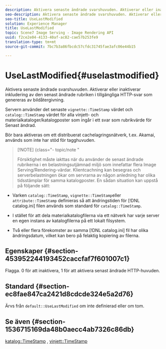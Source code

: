 ```yaml
---
description: Aktivera senaste ändrade svarshuvuden. Aktiverar eller inaktiverar inkludering av den senast ändrade rubriken i tillgängliga HTTP-svar som genereras av bildåtergivning.
seo-description: Aktivera senaste ändrade svarshuvuden. Aktiverar eller inaktiverar inkludering av den senast ändrade rubriken i tillgängliga HTTP-svar som genereras av bildåtergivning.
seo-title: UseLastModified
solution: Experience Manager
title: UseLastModified
topic: Scene7 Image Serving - Image Rendering API
uuid: f2ce2e04-4133-40af-ac82-cae57b253fe9
translation-type: tm+mt
source-git-commit: 7bc7b3a86fbcdc57cfdc31745fae3afc06e44b15

---
```



# UseLastModified{#uselastmodified}

Aktivera senaste ändrade svarshuvuden. Aktiverar eller inaktiverar inkludering av den senast ändrade rubriken i tillgängliga HTTP-svar som genereras av bildåtergivning.

Servern använder det senaste `vignette::TimeStamp` värdet och `catalog::TimeStamp` värdet för alla vinjett- och materialkataloger/katalogposter som ingår i ett svar som rubrikvärde för Senast ändrad.

Bör bara aktiveras om ett distribuerat cachelagringsnätverk, t.ex. Akamai, används som inte har stöd för tagghuvuden.

>[!NOTE] {class=&quot;- topic/note &quot;
>
>Försiktighet måste iakttas när du använder de senast ändrade rubrikerna i en belastningsutjämnad miljö som innefattar flera Image Serving/Rendering-värdar. Klientcachning kan besegras och serverbelastningen ökar om servrarna av någon anledning har olika tidsstämplar för samma katalogposter. En sådan situation kan uppstå på följande sätt:

* Varken `catalog::TimeStamp`, `vignette::TimeStamp`eller `attribute::TimeStamp` definieras så att ändringstiden för [!DNL catalog.ini] filen används som standard för `catalog::TimeStamp`.

* I stället för att dela materialkatalogfilerna via ett nätverk har varje server en egen instans av katalogfilerna på ett lokalt filsystem.
* Två eller flera förekomster av samma [!DNL catalog.ini] fil har olika ändringsdatum, vilket kan bero på felaktig kopiering av filerna.

## Egenskaper {#section-453952244193452caccfaf7f601007c1}

Flagga. 0 för att inaktivera, 1 för att aktivera senast ändrade HTTP-huvuden.

## Standard {#section-ec8fae847ca2421d8cdcde324e5a2d76}

Ärvs från `default::UseLastModified` om inte definierad eller om tom.

## Se även {#section-1536715169da48b0aecc4ab7326c86db}

[katalog::TimeStamp](../../../../../ir-api/material-cat/image-rendering-api-ref/c-ir-material-catalog/c-ir-material-data-reference/r-ir-timestamp-dataref.md#reference-6daf7973dc4f4b4e9e8165756db7c319) , [vinjett::TimeStamp](../../../../../ir-api/material-cat/image-rendering-api-ref/c-ir-material-catalog/c-ir-vignette-map-reference/r-ir-timestamp-vignette.md#reference-d57cdd40a6a645d199dbb1d56cc85bc1)
